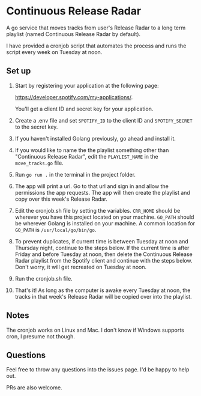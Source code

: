 # Continuous Release Radar

A go service that moves tracks from user's Release Radar to a long term playlist (named Continuous Release Radar by default).

I have provided a cronjob script that automates the process and runs the script every week on Tuesday at noon. 

## Set up
1. Start by registering your application at the following page:

    https://developer.spotify.com/my-applications/.

    You'll get a client ID and secret key for your application. 
2. Create a .env file and set `SPOTIFY_ID` to the client ID and `SPOTIFY_SECRET` to the secret key. 
3. If you haven't installed Golang previously, go ahead and install it. 
4.  If you would like to name the the playlist something other than "Continuous Release Radar", edit the `PLAYLIST_NAME` in the `move_tracks.go` file.
6. Run `go run .` in the terminal in the project folder. 
7. The app will print a url. Go to that url and sign in and allow the permissions the app requests. The app will then create the playlist and copy over this week's Release Radar. 
8. Edit the cronjob.sh file by setting the variables. `CRR_HOME` should be wherever you have this project located on your machine. `GO_PATH` should be wherever Golang is installed on your machine. A common location for `GO_PATH` is `/usr/local/go/bin/go`.
9. To prevent duplicates, if current time is between Tuesday at noon and Thursday night, continue to the steps below. If the current time is after Friday and before Tuesday at noon, then delete the Continuous Release Radar playlist from the Spotify client and continue with the steps below. Don't worry, it will get recreated on Tuesday at noon.
10. Run the cronjob.sh file. 
11. That's it! As long as the computer is awake every Tuesday at noon, the tracks in that week's Release Radar will be copied over into the playlist. 

## Notes
The cronjob works on Linux and Mac. I don't know if Windows supports cron, I presume not though. 

## Questions
Feel free to throw any questions into the issues page. I'd be happy to help out. 

PRs are also welcome.